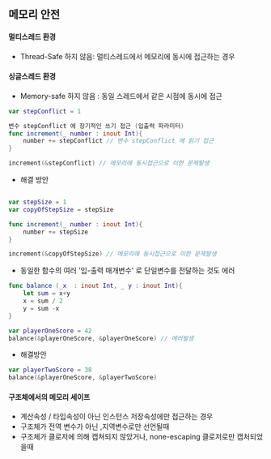 ## 메모리 안전
#### 멀티스레드 환경
- Thread-Safe 하지 않음: 멀티스레드에서 메모리에 동시에 접근하는 경우
#### 싱글스레드 환경
- Memory-safe 하지 않음 : 동일 스레드에서 같은 시점에 동시에 접근
```swift
var stepConflict = 1

변수 stepConflict 에 장기적인 쓰기 접근 (입출력 파라미터)
func increment(_ number : inout Int){
	number += stepConflict // 변수 stepConflict 에 읽기 접근
}

increment(&stepConflict) // 메모리에 동시접근으로 이한 문제발생
```

- 해결 방안 
```swift

var stepSize = 1
var copyOfStepSize = stepSize

func increment(_ number : inout Int){
	number += stepSize 
}

increment(&copyOfStepSize) // 메모리에 동시접근으로 이한 문제발생
```

- 동일한 함수의 여러 '입-출력 매개변수' 로 단일변수를 전달하는 것도 에러
```swift
func balance (_x  : inout Int, _ y : inout Int){
	let sum = x+y
	x = sum / 2
	y = sum -x 
}

var playerOneScore = 42
balance(&playerOneScore, &playerOneScore) // 에러발생
```

- 해결방안
```swift
var playerTwoScore = 38
balance(&playerOneScore, &playerTwoScore)
```
#### 구조체에서의 메모리 세이프
- 계산속성 / 타입속성이 아닌 인스턴스 저장속성에만 접근하는 경우
- 구조체가 전역 변수가 아닌 ,지역변수로만 선언될때
- 구조체가 클로저에 의해 캡쳐되지 않았거나, none-escaping 클로저로만 캡처되었을때